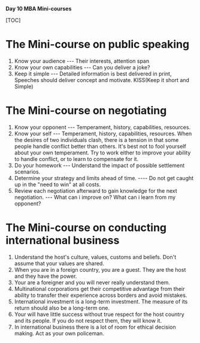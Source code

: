 **Day 10 MBA Mini-courses**

[TOC]

# The Mini-course on public speaking

1. Know your audience   --- Their interests, attention span
2. Know your own capabilities --- Can you deliver a joke?
3. Keep it simple --- Detailed information is best delivered in print, Speeches should deliver concept and motivate. KISS(Keep it short and Simple)

# The Mini-course on negotiating

1. Know your opponent --- Temperament, history, capabilities, resources.
2. Know your self --- Temperament, history, capabilities, resources. When the desires of two individuals clash, there is a tension in that some people handle conflict better than others. It's best not to fool yourself about your own temperament. Try to work either to improve your ability to handle conflict, or to learn to compensate for it.
3. Do your homework --- Understand the impact of possible settlement scenarios.
4. Determine your strategy and limits ahead of time. ---- Do not get caught up in the "need to win" at all costs.
5. Review each negotiation afterward to gain knowledge for the next negotiation. --- What can i improve on? What can i learn from my opponent?

# The Mini-course on conducting international business

1. Understand the host's culture, values, customs and beliefs. Don't assume that your values are shared.
2. When you are in a foreign country, you are a guest. They are the host and they have the  power.
3. Your are a foreigner and you will never really understand them.
4. Multinational corporations get their competitive advantage from their ability to transfer their experience across borders and avoid mistakes.
5. International investment is a long-term investment. The measure of its return should also be a long-term one.
6. Your will have little success without true respect for the host country and its people. If you do not respect them, they will know it.
7. In international business there is a lot of room for ethical decision making. Act as your own policeman.

